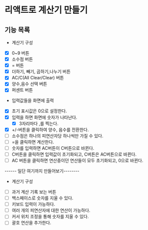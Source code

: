 # 리액트로 계산기 만들기

## 기능 목록

- 계산기 구성
- [x] 0~9 버튼
- [x] 소수점 버튼
- [x] = 버튼
- [x] 더하기, 빼기, 곱하기,나누기 버튼
- [x] AC/C(All Clear/Clear) 버튼
- [x] 양수,음수 선택 버튼
- [x] 퍼센트 버튼

- 입력값들을 화면에 출력
- [x] 초기 표시값은 0으로 설정한다.
- [x] 입력을 하면 화면에 숫자가 나타난다.
  - [x] 3자리마다 ,를 찍는다.
- [x] +/-버튼을 클릭하여 양수, 음수를 전환한다.
- [ ] 소수점은 하나의 피연산자당 하나씩만 가질 수 있다.
- [ ] =을 클릭하면 계산한다.
- [ ] 숫자를 입력하면 AC버튼이 C버튼으로 바뀐다.
- [ ] C버튼을 클릭하면 입력값이 초기화되고, C버튼은 AC버튼으로 바뀐다.
- [ ] AC 버튼을 클릭하면 연산중이던 연산들이 모두 초기화되고, 0으로 바뀐다.

------ 일단 여기까지 만들어보기--------

- 계산기 구성
- [ ] 과거 계산 기록 보는 버튼
- [ ] 백스페이스로 숫자를 지울 수 있다.
- [ ] 키보드 입력이 가능하다.
- [ ] 여러 개의 피연산자에 대한 연산이 가능하다.
- [ ] 커서 위치 조정을 통해 숫자를 지울 수 있다.
- [ ] 괄호 연산을 추가한다.
